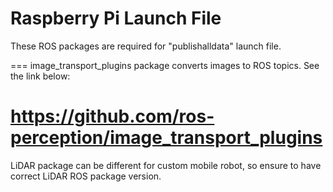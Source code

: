 # Raspberry Pi Launch File

These ROS packages are required for "publishalldata" launch file.

===
image_transport_plugins package converts images to ROS topics. See the link below:

https://github.com/ros-perception/image_transport_plugins
===
LiDAR package can be different for custom mobile robot, so ensure to have correct LiDAR ROS package version.


